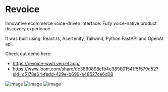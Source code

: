 # Revoice
Innovative ecommerce voice-driven interface. Fully voice-native product discovery experience.

It was built using: React.ts, Acertenity, Tailwind, Python FastAPI and OpenAI api.

Check out demo here:
 - https://revoice-wwh.vercel.app/
 - https://www.loom.com/share/dc3880898cfb4e989801541f5f579d52?sid=c5178e64-fedd-429e-b699-a48527ce6d08

![image](https://github.com/user-attachments/assets/a1b64fe2-3650-46e8-80c2-0d9045ea606e)
![image](https://github.com/user-attachments/assets/d3ec7247-7663-43df-bfca-625d5222d7e0)
![image](https://github.com/user-attachments/assets/6c477988-f2fe-4c0d-9e73-b282d96bc0f4)


